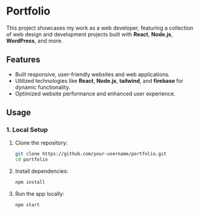 

# Portfolio

This project showcases my work as a web developer, featuring a collection of web design and development projects built with **React**, **Node.js**, **WordPress**, and more.

## Features
- Built responsive, user-friendly websites and web applications.
- Utilized technologies like **React**, **Node.js**, **tailwind**, and **firebase** for dynamic functionality.
- Optimized website performance and enhanced user experience.

## Usage

### 1. Local Setup
1. Clone the repository:
   ```bash
   git clone https://github.com/your-username/portfolio.git
   cd portfolio
   ```
2. Install dependencies:
   ```bash
   npm install
   ```
3. Run the app locally:
   ```bash
   npm start
   ```

